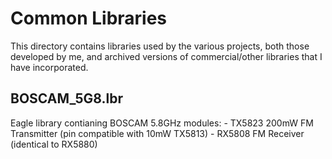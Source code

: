 # Common Libraries
This directory contains libraries used by the various projects, both those developed by me, and archived versions of commercial/other libraries that I have incorporated.

## BOSCAM_5G8.lbr
Eagle library contianing BOSCAM 5.8GHz modules:
    - TX5823 200mW FM Transmitter (pin compatible with 10mW TX5813)
    - RX5808 FM Receiver (identical to RX5880)
